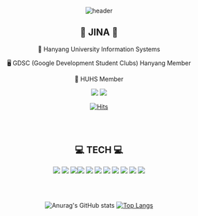<div align="center">

![header](https://capsule-render.vercel.app/api?type=waving&color=FFBABA&fontColor=FFFFFF&height=300&section=header&text=KIMJINA&fontSize=90)

## 🌱 JINA 🌱
🏫 Hanyang University Information Systems

🖥 GDSC (Google Development Student Clubs) Hanyang Member

👯 HUHS Member

<a href="https://wlsdk7245.github.io"><img src="https://img.shields.io/badge/Tech Blog-222222?style=flat-square&logo=GitHub&logoColor=white"/></a> <a href='https://www.instagram.com/wlsdk7245/'><img src="https://img.shields.io/badge/Instagram-E4405F?style=flat-square&logo=Instagram&logoColor=white"/></a>

[![Hits](https://hits.seeyoufarm.com/api/count/incr/badge.svg?url=https%3A%2F%2Fgithub.com%2Fwlsdk7245&count_bg=%230E0F0E&title_bg=%23FFBCBC&icon=github.svg&icon_color=%23FFFFFF&title=hits&edge_flat=false)](https://hits.seeyoufarm.com)

<br/>
<br/>

## 💻 TECH 💻
<img src="https://img.shields.io/badge/Javascript-F7DF1E?style=flat-square&logo=JavaScript&logoColor=white"/> <img src="https://img.shields.io/badge/Typescript-3178C6?style=flat-square&logo=TypeScript&logoColor=white"/>
<img src="https://img.shields.io/badge/css-1572B6?style=flat-square&logo=CSS3&logoColor=white"/><img src="https://img.shields.io/badge/Amazon AWS-232F3E?style=flat-square&logo=AmazonAWS&logoColor=white"/> <img src="https://img.shields.io/badge/MySQL-4479A1?style=flat-square&logo=MySQL&logoColor=white"/> <img src="https://img.shields.io/badge/C++-00599C?style=flat-square&logo=C%2B%2B&logoColor=white"/> <img src="https://img.shields.io/badge/C-A8B9CC?style=flat-square&logo=C&logoColor=white"/> <img src="https://img.shields.io/badge/MongoDB-47A248?style=flat-square&logo=MongoDB&logoColor=white"/> <img src="https://img.shields.io/badge/Next.js-000000?style=flat-square&logo=Next.js&logoColor=white"/> <img src="https://img.shields.io/badge/React-61DAFB?style=flat-square&logo=React&logoColor=white"/> <img src="https://img.shields.io/badge/ReactQuery-FF4154?style=flat-square&logo=ReactQuery&logoColor=white"/>

<br/>
<br/>

![Anurag's GitHub stats](https://github-readme-stats.vercel.app/api?username=wlsdk7245&count_private=true&theme=dracula) [![Top Langs](https://github-readme-stats.vercel.app/api/top-langs/?username=anuraghazra&layout=compact&theme=dracula)](https://github.com/anuraghazra/github-readme-stats)

</div>
